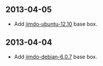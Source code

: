 2013-04-05
----------

* Add [jimdo-ubuntu-12.10](https://jimdo-vagrant-boxes.s3.amazonaws.com/jimdo-ubuntu-12.10.box) base box.

2013-04-04
----------

* Add [jimdo-debian-6.0.7](https://jimdo-vagrant-boxes.s3.amazonaws.com/jimdo-debian-6.0.7.box) base box.
